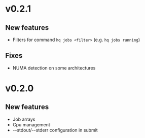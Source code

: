 
# v0.2.1

## New features

  * Filters for command ``hq jobs <filter>`` 
    (e.g. ``hq jobs running``)

## Fixes

  * NUMA detection on some architectures


# v0.2.0

## New features

  * Job arrays
  * Cpu management
  * --stdout/--stderr configuration in submit
